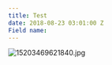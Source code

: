 ```yaml
---
title: Test
date: 2018-08-23 03:01:00 Z
Field name: 
---
```


![15203469621840.jpg](/uploads/15203469621840.jpg)